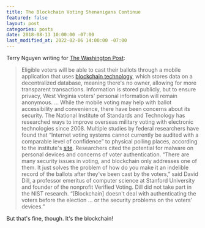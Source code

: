 ```yaml
---
title: The Blockchain Voting Shenanigans Continue
featured: false
layout: post
categories: posts
date: 2018-08-13 10:00:00 -07:00
last_modified_at: 2022-02-06 14:00:00 -07:00
---
```


Terry Nguyen writing for [The Washington Post](https://www.washingtonpost.com/technology/2018/08/10/west-virginia-pilots-mobile-blockchain-voting-app-overseas-voters-november-election/):

>  Eligible voters will be able to cast their ballots through a mobile application that uses [blockchain technology](https://www.washingtonpost.com/news/the-switch/wp/2018/01/10/how-the-technology-behind-bitcoin-could-change-your-life-even-if-you-never-buy-a-single-coin/?utm_term=.74200502ddac), which stores data on a decentralized database, meaning there's no owner, allowing for more transparent transactions. Information is stored publicly, but to ensure privacy, West Virginia voters' personal information will remain anonymous.
> …
>  While the mobile voting may help with ballot accessibility and convenience, there have been concerns about its security. The National Institute of Standards and Technology has researched ways to improve overseas military voting with electronic technologies since 2008. Multiple studies by federal researchers have found that “Internet voting systems cannot currently be audited with a comparable level of confidence” to physical polling places, according to the institute's [site](https://www.nist.gov/itl/voting/nist-activities-uocava-voting). Researchers cited the potential for malware on personal devices and concerns of voter authentication.
> “There are many security issues in voting, and blockchain only addresses one of them. It just solves the problem of how do you make it an indelible record of the ballots after they've been cast by the voters,” said David Dill, a professor emeritus of computer science at Stanford University and founder of the nonprofit Verified Voting. Dill did not take part in the NIST research. “[Blockchain] doesn't deal with authenticating the voters before the election … or the security problems on the voters' devices.”

But that's fine, though. It's the blockchain!

